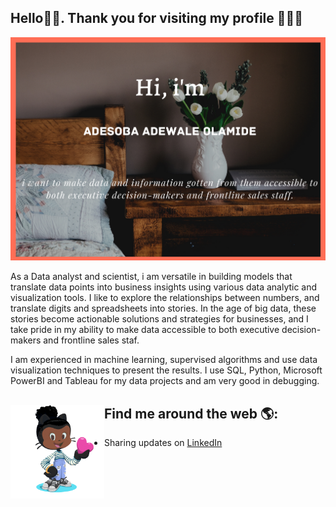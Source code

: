 ## Hello👋🏾. Thank you for visiting my profile 👩🏾‍💻

![](https://github.com/OLAMIDE100/ADESOBA-ADEWALE-OLAMIDE/blob/main/Orange%20Photo%20Minimal%20Welcome%20Card.png)


As a Data analyst and scientist, i am versatile in building models that translate data points into business insights using various data analytic and visualization tools. I like to
explore the relationships between numbers, and translate digits and spreadsheets into stories. In the age of big data, these stories become actionable solutions and strategies for businesses, and I take pride in my ability to make data accessible to both executive decision-makers and frontline sales staf.

I am experienced in machine learning, supervised algorithms and use data visualization techniques to present the results. I use SQL, Python, Microsoft PowerBI and Tableau for my data projects and am very good in debugging.

## Find me around the web 🌎: <a href="https://github.com/sponsors/M0nica"><img align="left" width="150" height="150" src="https://github.com/fortune-uwha/fortune-uwha/blob/main/Gif/Fortune-octocat-rotating.gif?raw=true"></a> 
- Sharing updates on [LinkedIn](linkedin.com/in/adesoba-olamide-gmnse-787193169)



